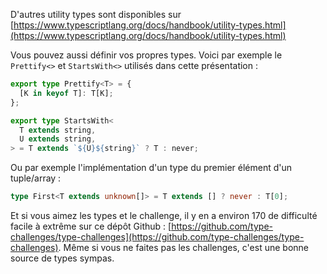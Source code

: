 D'autres utility types sont disponibles sur [https://www.typescriptlang.org/docs/handbook/utility-types.html](https://www.typescriptlang.org/docs/handbook/utility-types.html)

Vous pouvez aussi définir vos propres types. Voici par exemple le `Prettify<>` et `StartsWith<>` utilisés dans cette présentation :

```typescript
export type Prettify<T> = {
  [K in keyof T]: T[K];
};

export type StartsWith<
  T extends string,
  U extends string,
> = T extends `${U}${string}` ? T : never;
```

Ou par exemple l'implémentation d'un type du premier élément d'un tuple/array :

```typescript
type First<T extends unknown[]> = T extends [] ? never : T[0];
```

Et si vous aimez les types et le challenge, il y en a environ 170 de difficulté facile à extrême sur ce dépôt Github : [https://github.com/type-challenges/type-challenges](https://github.com/type-challenges/type-challenges). Même si vous ne faites pas les challenges, c'est une bonne source de types sympas.
